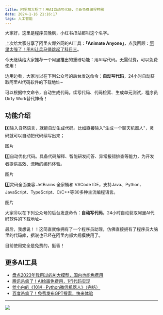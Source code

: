 ```yaml
---
title: 阿里放大招了！用AI自动写代码，全新免费编程神器
date: 2024-1-16 21:16:17
tags: 人工智能
---
```


大家好，这里是程序员晚枫，小红书/B站都叫这个名字。

上次给大家分享了阿里火爆外网的AI工具：**「Animate Anyone」**，点我回顾：[阿里太强了！用AI让兵马俑跳起了科目三](https://mp.weixin.qq.com/s/I-ucQ2AUuIrSgdFG4fAiEQ)。

今天继续给大家推荐一个阿里推出的重磅功能：用AI写代码。无需付费，可以免费使用！

边用边看，大家🉑以在下列公众号的后台发送命令：**自动写代码**，24小时自动获取阿里AI代码软件的下载地址~



可以根据中文命令，自动生成代码，续写代码、代码检索、生成单元测试，程序员Dirty Work替代神奇！

## 功能介绍

1️⃣输入自然语言，就能自动生成代码。比如直接输入"生成一个聊天机器人"，灵码就可以自动把代码续写出来；

图片

2️⃣自动优化代码。具备代码解释、智能研发问答、异常报错排查等能力，为开发者提供高效、流畅的编码体验。

图片


3️⃣灵码全面兼容 JetBrains 全家桶和 VSCode IDE，支持Java、Python、JavaScript、TypeScript、C/C++等30多种主流编程语言。

图片


大家🉑以在下列公众号的后台发送命令：**自动写代码**，24小时自动获取阿里AI代码软件的下载地址~

最后，我想说！！这简直就像拥有了一个程序员助理，仿佛直接拥有了程序员大脑里的代码库，据说也已经在阿里内部大规模使用了。

目前使用完全是免费的，挺香！



## 更多AI工具

- [盘点2023年我用过的AI大模型，国内也能免费用](https://mp.weixin.qq.com/s/AjK-FDSJZtpkYoDWNhivzw)
- [腾讯杀疯了！AI绘画免费用，1行代码实现](https://mp.weixin.qq.com/s/-rx03ewvRieaFTDwbAmzOw)
- [给小白的《10讲 · Python微信机器人》（完结）](https://www.python-office.com/course-002/10-PyOfficeRobot/10-PyOfficeRobot.html)
- [百度杀疯了！免费发布GPT搜索，快来体验](https://mp.weixin.qq.com/s/7LkU6b8DRkKYZ-kgMHGrWQ)



-----

![](https://python-office-1300615378.cos.ap-chongqing.myqcloud.com/group/ai-group.jpg)